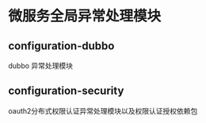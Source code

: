 # 微服务全局异常处理模块

## configuration-dubbo
dubbo 异常处理模块

## configuration-security
oauth2分布式权限认证异常处理模块以及权限认证授权依赖包